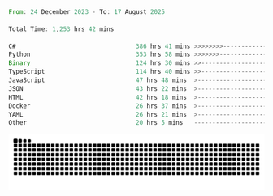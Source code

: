<!--START_SECTION:waka-->

```rust
From: 24 December 2023 - To: 17 August 2025

Total Time: 1,253 hrs 42 mins

C#                                 386 hrs 41 mins >>>>>>>>-----------------   30.36 %
Python                             353 hrs 58 mins >>>>>>>------------------   27.79 %
Binary                             124 hrs 30 mins >>-----------------------   09.77 %
TypeScript                         114 hrs 40 mins >>-----------------------   09.00 %
JavaScript                         47 hrs 48 mins  >------------------------   03.75 %
JSON                               43 hrs 22 mins  >------------------------   03.41 %
HTML                               42 hrs 18 mins  >------------------------   03.32 %
Docker                             26 hrs 37 mins  >------------------------   02.09 %
YAML                               26 hrs 21 mins  >------------------------   02.07 %
Other                              20 hrs 5 mins   -------------------------   01.58 %
```

<!--END_SECTION:waka-->


<picture>
  <source media="(prefers-color-scheme: dark)" srcset="https://raw.githubusercontent.com/jeerawut97/jeerawut97/output/github-contribution-grid-snake.svg">
  <img alt="github contribution grid snake animation" src="https://raw.githubusercontent.com/jeerawut97/jeerawut97/output/github-contribution-grid-snake.svg">
</picture>
